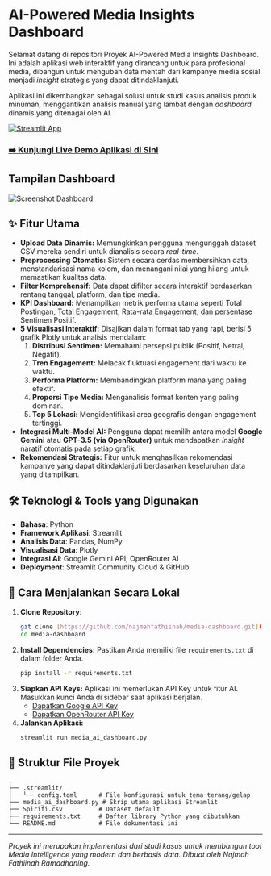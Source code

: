 # AI-Powered Media Insights Dashboard

Selamat datang di repositori Proyek AI-Powered Media Insights Dashboard. Ini adalah aplikasi web interaktif yang dirancang untuk para profesional media, dibangun untuk mengubah data mentah dari kampanye media sosial menjadi _insight_ strategis yang dapat ditindaklanjuti.

Aplikasi ini dikembangkan sebagai solusi untuk studi kasus analisis produk minuman, menggantikan analisis manual yang lambat dengan _dashboard_ dinamis yang ditenagai oleh AI.

[![Streamlit App](https://static.streamlit.io/badges/streamlit_badge_black_white.svg)](https://1najmahfathiinahr2306164746.streamlit.app/)

### **[➡️ Kunjungi Live Demo Aplikasi di Sini](https://1najmahfathiinahr2306164746.streamlit.app/)**

## Tampilan Dashboard

![Screenshot Dashboard](https://github.com/user-attachments/assets/953227df-03c8-4f4e-bbe7-3479f17444c0)

## ✨ Fitur Utama
- **Upload Data Dinamis:** Memungkinkan pengguna mengunggah dataset CSV mereka sendiri untuk dianalisis secara _real-time_.
- **Preprocessing Otomatis:** Sistem secara cerdas membersihkan data, menstandarisasi nama kolom, dan menangani nilai yang hilang untuk memastikan kualitas data.
- **Filter Komprehensif:** Data dapat difilter secara interaktif berdasarkan rentang tanggal, platform, dan tipe media.
- **KPI Dashboard:** Menampilkan metrik performa utama seperti Total Postingan, Total Engagement, Rata-rata Engagement, dan persentase Sentimen Positif.
- **5 Visualisasi Interaktif:** Disajikan dalam format tab yang rapi, berisi 5 grafik Plotly untuk analisis mendalam:
  1.  **Distribusi Sentimen:** Memahami persepsi publik (Positif, Netral, Negatif).
  2.  **Tren Engagement:** Melacak fluktuasi engagement dari waktu ke waktu.
  3.  **Performa Platform:** Membandingkan platform mana yang paling efektif.
  4.  **Proporsi Tipe Media:** Menganalisis format konten yang paling dominan.
  5.  **Top 5 Lokasi:** Mengidentifikasi area geografis dengan engagement tertinggi.
- **Integrasi Multi-Model AI:** Pengguna dapat memilih antara model **Google Gemini** atau **GPT-3.5 (via OpenRouter)** untuk mendapatkan _insight_ naratif otomatis pada setiap grafik.
- **Rekomendasi Strategis:** Fitur untuk menghasilkan rekomendasi kampanye yang dapat ditindaklanjuti berdasarkan keseluruhan data yang ditampilkan.

## 🛠️ Teknologi & Tools yang Digunakan
- **Bahasa**: Python
- **Framework Aplikasi**: Streamlit
- **Analisis Data**: Pandas, NumPy
- **Visualisasi Data**: Plotly
- **Integrasi AI**: Google Gemini API, OpenRouter AI
- **Deployment**: Streamlit Community Cloud & GitHub

## 🚀 Cara Menjalankan Secara Lokal

1.  **Clone Repository:**
    ```bash
    git clone [https://github.com/najmahfathiinah/media-dashboard.git](https://github.com/najmahfathiinah/media-dashboard.git)
    cd media-dashboard
    ```
2.  **Install Dependencies:**
    Pastikan Anda memiliki file `requirements.txt` di dalam folder Anda.
    ```bash
    pip install -r requirements.txt
    ```
3.  **Siapkan API Keys:**
    Aplikasi ini memerlukan API Key untuk fitur AI. Masukkan kunci Anda di sidebar saat aplikasi berjalan.
    - [Dapatkan Google API Key](https://aistudio.google.com/app/apikey)
    - [Dapatkan OpenRouter API Key](https://openrouter.ai/keys)
4.  **Jalankan Aplikasi:**
    ```bash
    streamlit run media_ai_dashboard.py
    ```

## 📂 Struktur File Proyek
```
.
├── .streamlit/
│   └── config.toml      # File konfigurasi untuk tema terang/gelap
├── media_ai_dashboard.py # Skrip utama aplikasi Streamlit
├── Spirifi.csv          # Dataset default
├── requirements.txt     # Daftar library Python yang dibutuhkan
└── README.md            # File dokumentasi ini
```
---
*Proyek ini merupakan implementasi dari studi kasus untuk membangun tool Media Intelligence yang modern dan berbasis data. Dibuat oleh Najmah Fathiinah Ramadhaning.*
